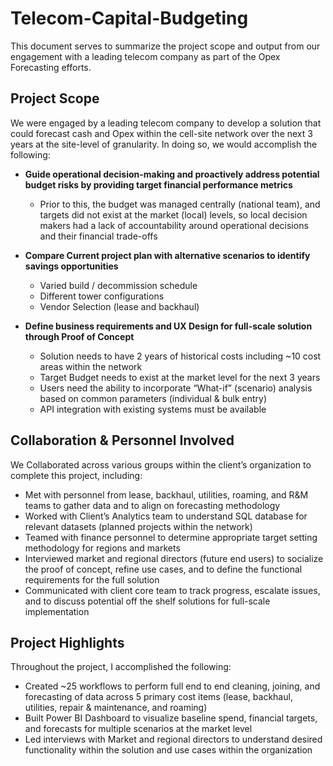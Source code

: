 # Telecom-Capital-Budgeting
This document serves to summarize the project scope and output from our engagement with a leading telecom company as part of the Opex Forecasting efforts.






## Project Scope
We were engaged by a leading telecom company to develop a solution that could forecast cash and Opex within the cell-site network over the next 3 years at the site-level of granularity.  In doing so, we would accomplish the following:

- **Guide operational decision-making and proactively address potential budget risks by providing target financial performance metrics**
  - Prior to this, the budget was managed centrally (national team), and targets did not exist at the market (local) levels, so local decision makers had a lack of accountability around operational decisions and their financial trade-offs

- **Compare Current project plan with alternative scenarios to identify savings opportunities**
  - Varied build / decommission schedule
  -	Different tower configurations
  -	Vendor Selection (lease and backhaul)

- **Define business requirements and UX Design for full-scale solution through Proof of Concept**
  - Solution needs to have 2 years of historical costs including ~10 cost areas within the network
  - Target Budget needs to exist at the market level for the next 3 years
  - Users need the ability to incorporate “What-if” (scenario) analysis based on common parameters (individual & bulk entry)
  - API integration with existing systems must be available


## Collaboration & Personnel Involved
We Collaborated across various groups within the client’s organization to complete this project, including:

- Met with personnel from lease, backhaul, utilities, roaming, and R&M teams to gather data and to align on forecasting methodology
- Worked with Client’s Analytics team to understand SQL database for relevant datasets (planned projects within the network)
- Teamed with finance personnel to determine appropriate target setting methodology for regions and markets
- Interviewed market and regional directors (future end users) to socialize the proof of concept, refine use cases, and to define the functional requirements for the full solution
- Communicated with client core team to track progress, escalate issues, and to discuss potential off the shelf solutions for full-scale implementation


## Project Highlights 
Throughout the project, I accomplished the following:

- Created ~25 workflows to perform full end to end cleaning, joining, and forecasting of data across 5 primary cost items (lease, backhaul, utilities, repair & maintenance, and roaming) 
- Built Power BI Dashboard to visualize baseline spend, financial targets, and forecasts for multiple scenarios at the market level 
- Led interviews with Market and regional directors to understand desired functionality within the solution and use cases within the organization




